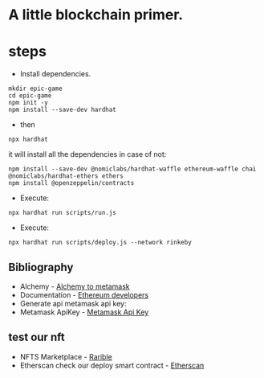 #  A little blockchain primer.
# steps
* Install dependencies.
```
mkdir epic-game
cd epic-game
npm init -y
npm install --save-dev hardhat
```
* then
```
npx hardhat
```
it will install all the dependencies in case of not: 
```
npm install --save-dev @nomiclabs/hardhat-waffle ethereum-waffle chai @nomiclabs/hardhat-ethers ethers
npm install @openzeppelin/contracts
```

* Execute: 
```
npx hardhat run scripts/run.js
```
* Execute: 
```
npx hardhat run scripts/deploy.js --network rinkeby
```
## Bibliography
* Alchemy - [Alchemy to metamask](https://dashboard.alchemyapi.io/) 
* Documentation - [Ethereum developers](https://ethereum.org/en/developers/docs/intro-to-ethereum/) 
* Generate api metamask api key: 
* Metamask ApiKey - [Metamask Api Key](https://metamask.zendesk.com/hc/en-us/articles/360015289632-How-to-Export-an-Account-Private-Key) 

## test our nft
* NFTS Marketplace - [Rarible](https://rinkeby.rarible.com/) 
* Etherscan check our deploy smart contract - [Etherscan](https://rinkeby.etherscan.io/) 
